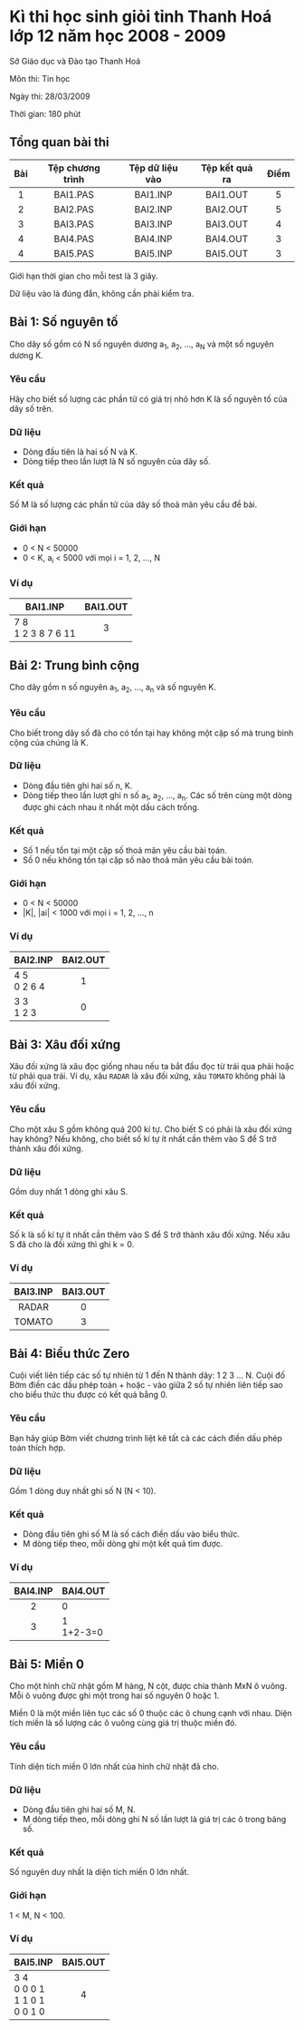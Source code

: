 # Kì thi học sinh giỏi tỉnh Thanh Hoá lớp 12 năm học 2008 - 2009

Sở Giáo dục và Đào tạo Thanh Hoá

Môn thi: Tin học

Ngày thi: 28/03/2009

Thời gian: 180 phút

## Tổng quan bài thi

|  Bài  | Tệp chương trình | Tệp dữ liệu vào | Tệp kết quả ra |  Điểm |
| :---: | :--------------: | :-------------: | :------------: | :---: |
|   1   |     BAI1.PAS     |     BAI1.INP    |    BAI1.OUT    |   5   |
|   2   |     BAI2.PAS     |     BAI2.INP    |    BAI2.OUT    |   5   |
|   3   |     BAI3.PAS     |     BAI3.INP    |    BAI3.OUT    |   4   |
|   4   |     BAI4.PAS     |     BAI4.INP    |    BAI4.OUT    |   3   |
|   4   |     BAI5.PAS     |     BAI5.INP    |    BAI5.OUT    |   3   |

Giới hạn thời gian cho mỗi test là 3 giây.

Dữ liệu vào là đúng đắn, không cần phải kiểm tra.

## Bài 1: Số nguyên tố

Cho dãy số gồm có N số nguyên dương a<sub>1</sub>, a<sub>2</sub>, …,
a<sub>N</sub> và một số nguyên dương K.

### Yêu cầu

Hãy cho biết số lượng các phần tử có giá trị nhỏ hơn K là số nguyên tố của dãy
số trên.

### Dữ liệu

* Dòng đầu tiên là hai số N và K.
* Dòng tiếp theo lần lượt là N số nguyên của dãy số.

### Kết quả

Số M là số lượng các phần tử của dãy số thoả mãn yêu cầu đề bài.

### Giới hạn

* 0 < N < 50000
* 0 < K, a<sub>i</sub> < 5000 với mọi i = 1, 2, …, N

### Ví dụ

|        BAI1.INP       | BAI1.OUT |
| --------------------- | :------: |
| 7 8<br>1 2 3 8 7 6 11 |     3    |

## Bài 2: Trung bình cộng

Cho dãy gồm n số nguyên a<sub>1</sub>, a<sub>2</sub>, …, a<sub>n</sub> và số
nguyên K. 

### Yêu cầu

Cho biết trong dãy số đã cho có tồn tại hay không một cặp số mà trung bình cộng
của chúng là K.

### Dữ liệu

* Dòng đầu tiên ghi hai số n, K.
* Dòng tiếp theo lần lượt ghi n số a<sub>1</sub>, a<sub>2</sub>, …,
  a<sub>n</sub>. Các số trên cùng một dòng được ghi cách nhau ít nhất một dấu
  cách trống. 

### Kết quả

* Số 1 nếu tồn tại một cặp số thoả mãn yêu cầu bài toán.
* Số 0 nếu không tồn tại cặp số nào thoả mãn yêu cầu bài toán.

### Giới hạn

* 0 < N < 50000
* |K|, |ai| < 1000 với mọi i = 1, 2, …, n

### Ví dụ

|    BAI2.INP    | BAI2.OUT |
| -------------- | :------: |
| 4 5<br>0 2 6 4 |     1    |
| 3 3<br>1 2 3   |     0    |

## Bài 3: Xâu đối xứng

Xâu đối xứng là xâu đọc giống nhau nếu ta bắt đầu đọc từ trái qua phải hoặc từ
phải qua trái. Ví dụ, xâu `RADAR` là xâu đối xứng, xâu `TOMATO` không phải là
xâu đối xứng.

### Yêu cầu

Cho một xâu S gồm không quá 200 kí tự. Cho biết S có phải là xâu đối xứng hay
không? Nếu không, cho biết số kí tự ít nhất cần thêm vào S để S trở thành xâu
đối xứng.

### Dữ liệu

Gồm duy nhất 1 dòng ghi xâu S.

### Kết quả

Số k là số kí tự ít nhất cần thêm vào S để S trở thành xâu đối xứng. Nếu xâu S
đã cho là đối xứng thì ghi k = 0.

### Ví dụ

| BAI3.INP | BAI3.OUT |
| :------: | :------: |
|   RADAR  |     0    |
|  TOMATO  |     3    |

## Bài 4: Biểu thức Zero

Cuội viết liên tiếp các số tự nhiên từ 1 đến N thành dãy: 1 2 3 … N. Cuội đố
Bờm điền các dấu phép toán + hoặc - vào giữa 2 số tự nhiên liên tiếp sao cho
biểu thức thu được có kết quả bằng 0.

### Yêu cầu

Bạn hãy giúp Bờm viết chương trình liệt kê tất cả các cách điền dấu phép toán
thích hợp.

### Dữ liệu

Gồm 1 dòng duy nhất ghi số N (N < 10).

### Kết quả

* Dòng đầu tiên ghi số M là số cách điền dấu vào biểu thức.
* M dòng tiếp theo, mỗi dòng ghi một kết quả tìm được.

### Ví dụ

| BAI4.INP |   BAI4.OUT   |
| :------: | ------------ |
|     2    | 0            |
|     3    | 1<br>1+2-3=0 |

## Bài 5: Miền 0

Cho một hình chữ nhật gồm M hàng, N cột, được chia thành MxN ô vuông. Mỗi ô
vuông được ghi một trong hai số nguyên 0 hoặc 1. 

Miền 0 là một miền liên tục các số 0 thuộc các ô chung cạnh với nhau. Diện tích
miền là số lượng các ô vuông cùng giá trị thuộc miền đó.

### Yêu cầu

Tính diện tích miền 0 lớn nhất của hình chữ nhật đã cho.

### Dữ liệu

* Dòng đầu tiên ghi hai số M, N.
* M dòng tiếp theo, mỗi dòng ghi N số lần lượt là giá trị các ô trong bảng số.

### Kết quả

Số nguyên duy nhất là diện tích miền 0 lớn nhất.

### Giới hạn

1 < M, N < 100.

### Ví dụ

|               BAI5.INP               | BAI5.OUT |
| ------------------------------------ | :------: |
| 3 4<br>0 0 0 1<br>1 1 0 1<br>0 0 1 0 |     4    |
